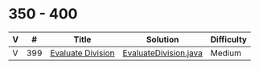 # 350 - 400

 V | #  | Title | Solution | Difficulty 
-- | --- | ----- | -------- | ---------- 
V | 399   | [Evaluate Division][399-link] | [EvaluateDivision.java][399-solution] | Medium

[399-link]: https://leetcode.com/problems/evaluate-division/
[399-solution]: https://github.com/jsong00505/LeetCode/blob/master/Algorithms/src/main/java/medium/e/EvaluateDivision.java
